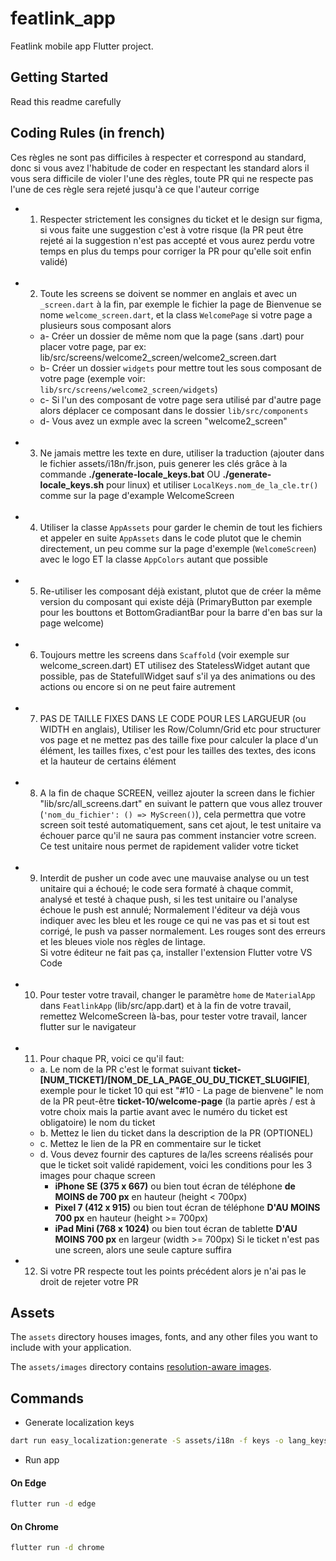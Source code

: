 # featlink_app

Featlink mobile app Flutter project.

## Getting Started

Read this readme carefully

## Coding Rules (in french)

Ces règles ne sont pas difficiles à respecter et correspond au standard, donc si vous avez l'habitude de coder en respectant les standard alors il vous sera difficile de violer l'une des règles, toute PR qui ne respecte pas l'une de ces règle sera rejeté jusqu'à ce que l'auteur corrige

- 1. Respecter strictement les consignes du ticket et le design sur figma, si vous faite une suggestion c'est à votre risque (la PR peut être rejeté ai la suggestion n'est pas accepté et vous aurez perdu votre temps en plus du temps pour corriger la PR pour qu'elle soit enfin validé) <br /> <br />

- 2. Toute les screens se doivent se nommer en anglais et avec un `_screen.dart` à la fin, par exemple le fichier la page de Bienvenue se nome `welcome_screen.dart`, et la class `WelcomePage` si votre page a plusieurs sous composant alors

  - a- Créer un dossier de même nom que la page (sans .dart) pour placer votre page, par ex: lib/src/screens/welcome2_screen/welcome2_screen.dart <br />
  - b- Créer un dossier `widgets` pour mettre tout les sous composant de votre page (exemple voir: `lib/src/screens/welcome2_screen/widgets`) <br />
  - c- Si l'un des composant de votre page sera utilisé par d'autre page alors déplacer ce composant dans le dossier `lib/src/components` <br />
  - d- Vous avez un exmple avec la screen "welcome2_screen"
    <br /> <br />

- 3. Ne jamais mettre les texte en dure, utiliser la traduction (ajouter dans le fichier assets/i18n/fr.json, puis generer les clés grâce à la commande **./generate-locale_keys.bat** OU **./generate-locale_keys.sh** pour linux) et utiliser `LocalKeys.nom_de_la_cle.tr()` comme sur la page d'example WelcomeScreen <br /> <br />

- 4. Utiliser la classe `AppAssets` pour garder le chemin de tout les fichiers et appeler en suite `AppAssets` dans le code plutot que le chemin directement, un peu comme sur la page d'exemple (`WelcomeScreen`) avec le logo ET la classe `AppColors` autant que possible<br /> <br />

- 5. Re-utiliser les composant déjà existant, plutot que de créer la même version du composant qui existe déjà (PrimaryButton par exemple pour les bouttons et BottomGradiantBar pour la barre d'en bas sur la page welcome) <br /> <br />

- 6. Toujours mettre les screens dans `Scaffold` (voir exemple sur welcome_screen.dart) ET utilisez des StatelessWidget autant que possible, pas de StatefullWidget sauf s'il ya des animations ou des actions ou encore si on ne peut faire autrement <br /> <br />

- 7. PAS DE TAILLE FIXES DANS LE CODE POUR LES LARGUEUR (ou WIDTH en anglais), Utiliser les Row/Column/Grid etc pour structurer vos page et ne mettez pas des taille fixe pour calculer la place d'un élément, les tailles fixes, c'est pour les tailles des textes, des icons et la hauteur de certains élément <br /> <br />

- 8. A la fin de chaque SCREEN, veillez ajouter la screen dans le fichier "lib/src/all_screens.dart" en suivant le pattern que vous allez trouver (`'nom_du_fichier': () => MyScreen()`), cela permettra que votre screen soit testé automatiquement, sans cet ajout, le test unitaire va échouer parce qu'il ne saura pas comment instancier votre screen. Ce test unitaire nous permet de rapidement valider votre ticket <br /> <br />

- 9. Interdit de pusher un code avec une mauvaise analyse ou un test unitaire qui a échoué; le code sera formaté à chaque commit, analysé et testé à chaque push, si les test unitaire ou l'analyse échoue le push est annulé; Normalement l'éditeur va déjà vous indiquer avec les bleu et les rouge ce qui ne vas pas et si tout est corrigé, le push va passer normalement. Les rouges sont des erreurs et les bleues viole nos règles de lintage. <br />
     Si votre éditeur ne fait pas ça, installer l'extension Flutter votre VS Code <br /> <br />

- 10. Pour tester votre travail, changer le paramètre `home` de `MaterialApp` dans `FeatlinkApp` (lib/src/app.dart) et à la fin de votre travail, remettez WelcomeScreen là-bas, pour tester votre travail, lancer flutter sur le navigateur <br /> <br />

- 11. Pour chaque PR, voici ce qu'il faut:

  - a. Le nom de la PR c'est le format suivant **ticket-[NUM_TICKET]/[NOM_DE_LA_PAGE_OU_DU_TICKET_SLUGIFIE]**, exemple pour le ticket 10 qui est "#10 - La page de bienvene" le nom de la PR peut-être **ticket-10/welcome-page** (la partie après / est à votre choix mais la partie avant avec le numéro du ticket est obligatoire) le nom du ticket
  - b. Mettez le lien du ticket dans la description de la PR (OPTIONEL)
  - c. Mettez le lien de la PR en commentaire sur le ticket
  - d. Vous devez fournir des captures de la/les screens réalisés pour que le ticket soit validé rapidement, voici les conditions pour les 3 images pour chaque screen
    - **iPhone SE (375 x 667)** ou bien tout écran de téléphone **de MOINS de 700 px** en hauteur (height < 700px)
    - **Pixel 7 (412 x 915)** ou bien tout écran de téléphone **D'AU MOINS 700 px** en hauteur (height >= 700px)
    - **iPad Mini (768 x 1024)** ou bien tout écran de tablette **D'AU MOINS 700 px** en largeur (width >= 700px)
     Si le ticket n'est pas une screen, alors une seule capture suffira

- 12. Si votre PR respecte tout les points précédent alors je n'ai pas le droit de rejeter votre PR

## Assets

The `assets` directory houses images, fonts, and any other files you want to
include with your application.

The `assets/images` directory contains [resolution-aware
images](https://flutter.dev/docs/development/ui/assets-and-images#resolution-aware).

## Commands

- Generate localization keys

```sh
dart run easy_localization:generate -S assets/i18n -f keys -o lang_keys.g.dart
```

- Run app

#### On Edge

```sh
flutter run -d edge
```

#### On Chrome

```sh
flutter run -d chrome
```
